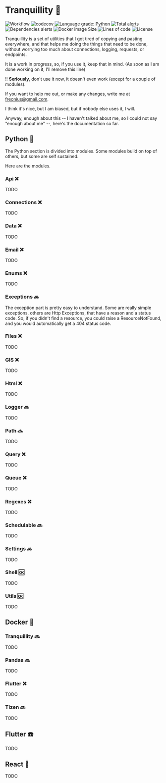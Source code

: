 # Tranquillity :rainbow:

![Workflow](https://github.com/Freonius/tranquillity/actions/workflows/gh-action-python.yml/badge.svg)
[![codecov](https://codecov.io/gh/Freonius/tranquillity/branch/master/graph/badge.svg?token=F6HK01BK76)](https://codecov.io/gh/Freonius/tranquillity)
[![Language grade: Python](https://img.shields.io/lgtm/grade/python/g/Freonius/tranquillity.svg?logo=lgtm&logoWidth=18)](https://lgtm.com/projects/g/Freonius/tranquillity/context:python)
[![Total alerts](https://img.shields.io/lgtm/alerts/g/Freonius/tranquillity.svg?logo=lgtm&logoWidth=18)](https://lgtm.com/projects/g/Freonius/tranquillity/alerts/)
![Dependencies alerts](https://img.shields.io/snyk/vulnerabilities/github/freonius/tranquillity)
![Docker image Size](https://img.shields.io/docker/image-size/federiker/tranquillity/latest)
![Lines of code](https://tokei.rs/b1/github/Freonius/tranquillity)
![License](https://img.shields.io/github/license/Freonius/tranquillity)

Tranquillity is a set of utilities that I got tired of copying and pasting everywhere,
and that helps me doing the things that need to be done, without worrying too much
about connections, logging, requests, or endpoints.

It is a work in progress, so, if you use it, keep that in mind. (As soon as I am done working on it, I'll remove this line)

:bangbang: **Seriously**, don't use it now, it doesn't even work (except for a couple of modules).

If you want to help me out, or make any changes, write me at freonius@gmail.com.

I think it's nice, but I am biased, but if nobody else uses it, I will.

Anyway, enough about this -- I haven't talked about me, so I could not say "enough about me" --, here's the documentation
so far.

## Python :snake:

The Python section is divided into modules. Some modules build on top of others, but some are self sustained.

Here are the modules.

### Api :x:

TODO

### Connections :x:

TODO

### Data :x:

TODO

### Email :x:

TODO

### Enums :x:

TODO

### Exceptions :soon:

The exception part is pretty easy to understand. Some are really simple exceptions, others are Http Exceptions, that have a reason and a status code. So, if you didn't find a resource, you could raise a ResourceNotFound, and you would automatically get a 404 status code.

### Files :x:

TODO

### GIS :x:

TODO

### Html :x:

TODO

### Logger :soon:

TODO

### Path :soon:

TODO

### Query :x:

TODO

### Queue :x:

TODO

### Regexes :x:

TODO

### Schedulable :soon:

TODO

### Settings :soon:

TODO

### Shell :ok:

TODO

### Utils :ok:

TODO

## Docker :whale2:

### Tranquillity :soon:

TODO

### Pandas :soon:

TODO

### Flutter :x:

TODO

### Tizen :soon:

TODO

## Flutter :phone:

TODO

## React :page_with_curl:

TODO
